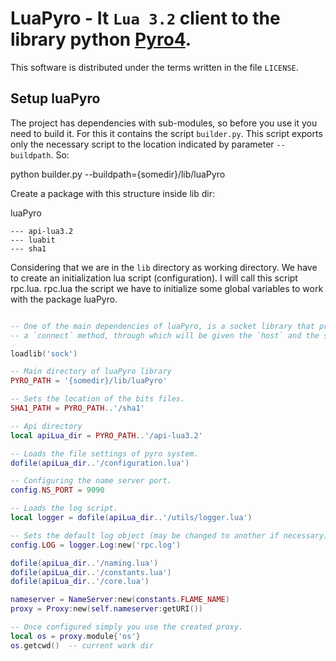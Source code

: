 # LuaPyro - It `Lua 3.2` client to the library python [Pyro4](https://github.com/irmen/Pyro4).
This software is distributed under the terms written in the file `LICENSE`.

## Setup luaPyro


The project has dependencies with sub-modules, so before you use it you need to build it.
For this it contains the script `builder.py`. This script exports only the necessary script
to the location indicated by parameter `--buildpath`. So:


python builder.py --buildpath={somedir}/lib/luaPyro


Create a package with this structure inside lib dir:

luaPyro
```
--- api-lua3.2
--- luabit
--- sha1
```

Considering that we are in the `lib` directory as working directory. We have to create an
initialization lua script (configuration). I will call this script rpc.lua.
rpc.lua the script we have to initialize some global variables to work with the package luaPyro.


```lua

-- One of the main dependencies of luaPyro, is a socket library that provides 
-- a `connect` method, through which will be given the `host` and the server `port`.

loadlib('sock')

-- Main directory of luaPyro library
PYRO_PATH = '{somedir}/lib/luaPyro'

-- Sets the location of the bits files.
SHA1_PATH = PYRO_PATH..'/sha1'

-- Api directory
local apiLua_dir = PYRO_PATH..'/api-lua3.2'

-- Loads the file settings of pyro system.
dofile(apiLua_dir..'/configuration.lua')

-- Configuring the name server port.
config.NS_PORT = 9090

-- Loads the log script.
local logger = dofile(apiLua_dir..'/utils/logger.lua')

-- Sets the default log object (may be changed to another if necessary).
config.LOG = logger.Log:new('rpc.log')

dofile(apiLua_dir..'/naming.lua')
dofile(apiLua_dir..'/constants.lua')
dofile(apiLua_dir..'/core.lua')

nameserver = NameServer:new(constants.FLAME_NAME)
proxy = Proxy:new(self.nameserver:getURI())

-- Once configured simply you use the created proxy.
local os = proxy.module{'os'}
os.getcwd()  -- current work dir
```
